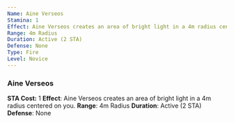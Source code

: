 ```yaml
---
Name: Aine Verseos
Stamina: 1
Effect: Aine Verseos creates an area of bright light in a 4m radius centered on you.
Range: 4m Radius
Duration: Active (2 STA)
Defense: None
Type: Fire
Level: Novice
---
```


### Aine Verseos
**STA Cost:** 1
**Effect**: Aine Verseos creates an area of bright light in a 4m radius centered on you.
**Range**: 4m Radius
**Duration**: Active (2 STA)
**Defense**: None